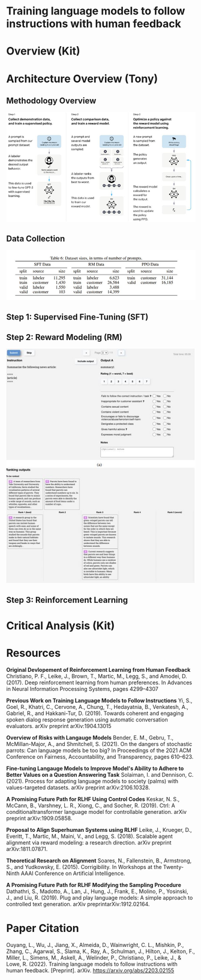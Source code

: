 # Training language models to follow instructions with human feedback

# Overview (Kit)


# Architecture Overview (Tony)

## Methodology Overview

<p align="center">
  <img src="Images/LLM-HF-figure.JPG" alt="Methodology Overview">
</p>

## Data Collection

<p align="center">
  <img src="Images/dataset_sizes.JPG" alt="Dataset Sizes Overview">
</p>


## Step 1: Supervised Fine-Tuning (SFT)


## Step 2: Reward Modeling (RM)

<p align="center">
  <img src="Images/RM_data.JPG" alt="RM Data">
</p>


## Step 3: Reinforcement Learning




# Critical Analysis (Kit)


# Resources
**Original Devlopement of Reinforcement Learning from Human Feedback**
Christiano, P. F., Leike, J., Brown, T., Martic, M., Legg, S., and Amodei, D. (2017). Deep reinforcement learning from human preferences. In Advances in Neural Information Processing Systems, pages 4299–4307

**Previous Work on Training Language Models to Follow Instructions**
Yi, S., Goel, R., Khatri, C., Cervone, A., Chung, T., Hedayatnia, B., Venkatesh, A., Gabriel, R., and Hakkani-Tur, D. (2019). Towards coherent and engaging spoken dialog response generation using automatic conversation evaluators. arXiv preprint arXiv:1904.13015

**Overview of Risks with Langauge Models**
Bender, E. M., Gebru, T., McMillan-Major, A., and Shmitchell, S. (2021). On the dangers of stochastic parrots: Can language models be too big? In Proceedings of the 2021 ACM Conference on Fairness, Accountability, and Transparency, pages 610–623.

**Fine-tuning Langauge Models to Improve Model's Ability to Adhere to Better Values on a Question Answering Task**
Solaiman, I. and Dennison, C. (2021). Process for adapting language models to society (palms) with values-targeted datasets. arXiv preprint arXiv:2106.10328.

**A Promising Future Path for RLHF Using Control Codes**
Keskar, N. S., McCann, B., Varshney, L. R., Xiong, C., and Socher, R. (2019). Ctrl: A conditionaltransformer language model for controllable generation. arXiv preprint arXiv:1909.05858.

**Proposal to Align Superhuman Systems using RLHF**
Leike, J., Krueger, D., Everitt, T., Martic, M., Maini, V., and Legg, S. (2018). Scalable agent alignment via reward modeling: a research direction. arXiv preprint arXiv:1811.07871.

**Theoretical Research on Alignment**
Soares, N., Fallenstein, B., Armstrong, S., and Yudkowsky, E. (2015). Corrigibility. In Workshops at the Twenty-Ninth AAAI Conference on Artificial Intelligence.

**A Promising Future Path for RLHF Modifying the Sampling Procedure**
Dathathri, S., Madotto, A., Lan, J., Hung, J., Frank, E., Molino, P., Yosinski, J., and Liu, R. (2019). Plug and play language models: A simple approach to controlled text generation. arXiv preprintarXiv:1912.02164.

# Paper Citation
Ouyang, L., Wu, J., Jiang, X., Almeida, D., Wainwright, C. L., Mishkin, P., Zhang, C., Agarwal, S., Slama, K., Ray, A., Schulman, J., Hilton, J., Kelton, F., Miller, L., Simens, M., Askell, A., Welinder, P., Christiano, P., Leike, J., & Lowe, R. (2022). Training language models to follow instructions with human feedback. [Preprint]. arXiv. https://arxiv.org/abs/2203.02155
